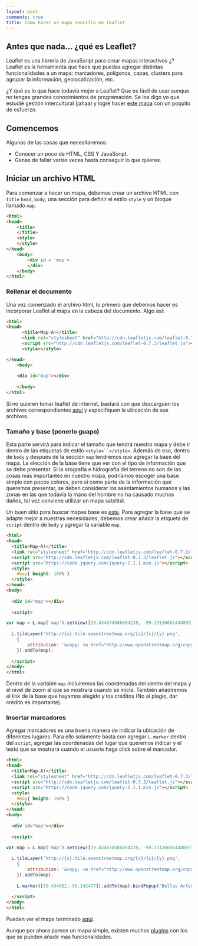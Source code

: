 ```yaml
---
layout: post
comments: true
title: Cómo hacer un mapa sencillo en leaflet
---
```


## Antes que nada... ¿qué es Leaflet?

Leaflet es una librería de JavaScript para crear mapas interactivos ¿? Leaflet es la herramienta que hace que puedas agregar distintas funcionalidades a un mapa: marcadores, polígonos, capas, clusters para agrupar la información, geolocalización, etc.

¿Y qué es lo que hace todavía mejor a Leaflet? Que es fácil de usar aunque no tengas grandes conocimientos de programación. Se los digo yo que estudié gestión intercultural (jahaa) y logré hacer [este mapa](http://nemachtilo.mx/mapainteractivo.php) con un poquito de esfuerzo.

## Comencemos

Algunas de las cosas que necesitaremos:

- Conocer un poco de HTML, CSS Y JavaScript.
- Ganas de fallar varias veces hasta conseguir lo que quieres.

## Iniciar un archivo HTML 

Para comenzar a hacer un mapa, debemos crear un archivo HTML con ```title``` ```head```, ```body```, una sección para definir el estilo ```style``` y un bloque llamado ```map```.

```html
<html>
<head>	
	<title>
	</title>
	<style>
	</style>
</head>
	<body>
		<div id = 'map'>
		</div>
	</body> 
</html>
```

### Rellenar el documento

Una vez comenzado el archivo html, lo primero que debemos hacer es incorporar Leaflet al mapa en la cabeza del documento. Algo así:

```html
<html>
<head>
	  <title>Map-A!</title>
	  <link rel="stylesheet" href="http://cdn.leafletjs.com/leaflet-0.7.3/leaflet.css"/>
	  <script src="http://cdn.leafletjs.com/leaflet-0.7.3/leaflet.js"></script>
	  <style></style>

</head>
	<body>
 
  	<div id="map"></div>
 
	</body>
</html>
```
Si no quieren tomar leaflet de internet, bastará con que descarguen los archivos correspondientes [aquí](http://leafletjs.com/download.html) y especifiquen la ubicación de sus archivos.

### Tamaño y base (ponerlo guapo)

Esta parte servirá para indicar el tamaño que tendrá nuestro mapa y debe ir dentro de las etiquetas de estilo `<style>``</style>`. Además de eso, dentro de `body` y después de la sección `map` tendremos que agregar la base del mapa. La elección de la base tiene que ver con el tipo de información que se debe presentar.  Si la orografía e hidrografía del terreno no son de las cosas más importantes en nuestro mapa, podríamos escoger una base simple con pocos colores, pero si como parte de la información que queremos presentar, se deben considerar los asentamientos humanos y las zonas en las que todavía la mano del hombre no ha causado muchos daños, tal vez conviene utilizar un mapa satelital.

Un buen sitio para buscar mapas base es [este](https://leaflet-extras.github.io/leaflet-providers/preview/). Para agregar la base que se adapte mejor a nuestras necesidades, debemos crear añadir la etiqueta de ```script``` dentro de ```body``` y agregar la variable ```map```.

```html
<html>
<head>
  <title>Map-A!</title>
  <link rel="stylesheet" href="http://cdn.leafletjs.com/leaflet-0.7.3/leaflet.css"/>
  <script src="http://cdn.leafletjs.com/leaflet-0.7.3/leaflet.js"></script>
  <script src="https://code.jquery.com/jquery-2.1.1.min.js"></script>
  <style>
    #map{ height: 100% }
  </style>
</head>
<body>
 
  <div id="map"></div>
 
  <script>

var map = L.map('map').setView([19.434674586884228, -99.13136601448059], 14);
 
  L.tileLayer('http://{s}.tile.openstreetmap.org/{z}/{x}/{y}.png',
    {
		attribution: '&copy; <a href="http://www.openstreetmap.org/copyright">OpenStreetMap</a>'
    }).addTo(map);
 
  </script>
</body>
</html>
```
<a href= "http://bl.ocks.org/micmicto/3d839eca390c719fd05cf66a3b65f7ef"></a>

Dentro de la variable ```map``` incluiremos las coordenadas del centro del mapa y el nivel de zoom al que se mostrará cuando se inicie. También añadiremos el link de la base que hayamos elegido y los créditos (No al plagio, dar crédito es importante).

### Insertar marcadores

Agregar marcadores es una buena manera de indicar la ubicación de diferentes lugares. Para ello solamente basta con agregar ```L.marker``` dentro del ```script```, agregar las coordenadas del lugar que queremos indicar y el texto que se mostrará cuando el usuario haga click sobre el marcador.

```html
<html>
<head>
  <title>Map-A!</title>
  <link rel="stylesheet" href="http://cdn.leafletjs.com/leaflet-0.7.3/leaflet.css"/>
  <script src="http://cdn.leafletjs.com/leaflet-0.7.3/leaflet.js"></script>
  <script src="https://code.jquery.com/jquery-2.1.1.min.js"></script>
  <style>
    #map{ height: 100% }
  </style>
</head>
<body>
 
  <div id="map"></div>
 
  <script>

var map = L.map('map').setView([19.434674586884228, -99.13136601448059], 14);
 
  L.tileLayer('http://{s}.tile.openstreetmap.org/{z}/{x}/{y}.png',
    {
		attribution: '&copy; <a href="http://www.openstreetmap.org/copyright">OpenStreetMap</a>'
    }).addTo(map);
    
    L.marker([19.434882,-99.142477]).addTo(map).bindPopup('Bellas Artes, Bellas Artes!');
 
  </script>
</body>
</html>
```
Pueden ver el mapa terminado <a href="http://bl.ocks.org/smicmich/0a48b64f6bbd0273f1184e19a2374116">aquí</a>.

Aunque por ahora parece un mapa simple, existen muchos [plugins](http://leafletjs.com/plugins.html) con los que se pueden añadir más funcionalidades.

<style type='text/css'> #map { width: 720px; height:250px; } </style>
<script> var map = L.map('map').setView([19.434674586884228, -99.13136601448059], 14);
 
  L.tileLayer('http://{s}.tile.openstreetmap.org/{z}/{x}/{y}.png',
    {
		attribution: '&copy; <a href="http://www.openstreetmap.org/copyright">OpenStreetMap</a>'
    }).addTo(map);

L.marker([19.434882,-99.142477]).bindPopup("Bellas Artes, Bellas Artes!").addTo(map); </script>
